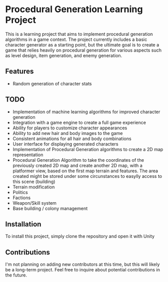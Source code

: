 # Procedural Generation Learning Project

This is a learning project that aims to implement procedural generation algorithms in a game context. The project currently includes a basic character generator as a starting point, but the ultimate goal is to create a game that relies heavily on procedural generation for various aspects such as level design, item generation, and enemy generation.

## Features

- Random generation of character stats

## TODO

- Implementation of machine learning algorithms for improved character generation
- Integration with a game engine to create a full game experience
- Ability for players to customize character appearances
- Ability to add new hair and body images to the game
- Consistent animations for all hair and body combinations
- User interface for displaying generated characters
- Implementation of Procedural Generation algorithms to create a 2D map representation
- Procedural Generation Algorithm to take the coordinates of the previously created 2D map and create another 2D map, with a platformer view, based on the first map terrain and features. The area created might be stored under some circunstances to easylly access to this scene (building)
- Terrain modification
- Politics
- Factions
- Weapon/Skill system
- Base building / colony management

## Installation

To install this project, simply clone the repository and open it with Unity

## Contributions

I'm not planning on adding new contributors at this time, but this will likely be a long-term project. Feel free to inquire about potential contributions in the future.

